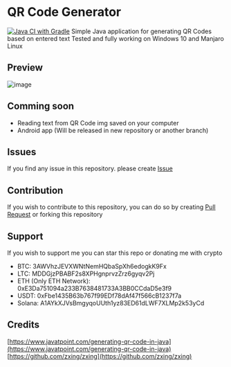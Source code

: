 # QR Code Generator
[![Java CI with Gradle](https://github.com/AdrianRo147/qr-code-generator/actions/workflows/gradle.yml/badge.svg)](https://github.com/AdrianRo147/qr-code-generator/actions/workflows/gradle.yml)
Simple Java application for generating QR Codes based on entered text
Tested and fully working on Windows 10 and Manjaro Linux

## Preview
![image](https://github.com/AdrianRo147/qr-code-generator/assets/99681165/f770903f-9039-4a2e-981d-79e0ed953233)

## Comming soon
- Reading text from QR Code img saved on your computer
- Android app (Will be released in new repository or another branch)

## Issues
If you find any issue in this repository. please create [Issue](https://github.com/AdrianRo147/qr-code-generator/issues)

## Contribution
If you wish to contribute to this repository, you can do so by creating [Pull Request](https://github.com/AdrianRo147/qr-code-generator/pulls) or forking this repository

## Support
If you wish to support me you can star this repo or donating me with crypto
- BTC: 3AWVhzJEVXWNtNemHQbaSpXh6edogkK9Fx
- LTC: MDDGjzPBABF2s8XPHgnprvzZrz6gyqv2Pj
- ETH (Only ETH Network): 0xE3Da751094a233B7638481733A3BB0CCdaD5e3f9
- USDT: 0xFbe1435B63b767f99EDf78dAf47f566cB1237f7a
- Solana: A1AYkXJVsBmgyqoUUth1yz83ED61dLWF7XLMp2k53yCd

## Credits
[https://www.javatpoint.com/generating-qr-code-in-java](https://www.javatpoint.com/generating-qr-code-in-java)
[https://github.com/zxing/zxing](https://github.com/zxing/zxing)
